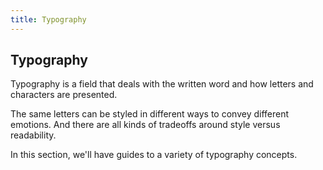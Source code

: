 ```yaml
---
title: Typography
---
```

## Typography

Typography is a field that deals with the written word and how letters and characters are presented.

The same letters can be styled in different ways to convey different emotions. And there are all kinds of tradeoffs around style versus readability.

In this section, we'll have guides to a variety of typography concepts.